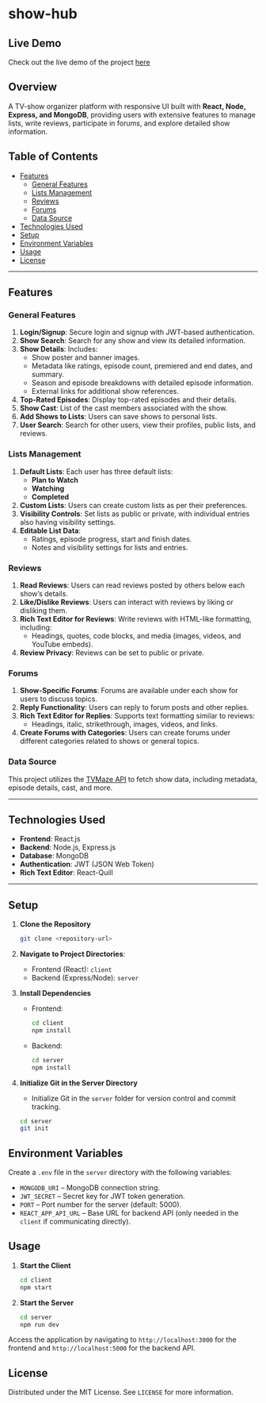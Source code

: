# show-hub

## Live Demo
Check out the live demo of the project [here](https://show-hub.vercel.app)

## Overview
A TV-show organizer platform with responsive UI built with **React, Node, Express, and MongoDB**, providing users with extensive features to manage lists, write reviews, participate in forums, and explore detailed show information.

## Table of Contents

- [Features](#features)
  - [General Features](#general-features)
  - [Lists Management](#lists-management)
  - [Reviews](#reviews)
  - [Forums](#forums)
  - [Data Source](#data-source)
- [Technologies Used](#technologies-used)
- [Setup](#setup)
- [Environment Variables](#environment-variables)
- [Usage](#usage)
- [License](#license)

---

## Features

### General Features

1. **Login/Signup**: Secure login and signup with JWT-based authentication.
2. **Show Search**: Search for any show and view its detailed information.
3. **Show Details**: Includes:
   - Show poster and banner images.
   - Metadata like ratings, episode count, premiered and end dates, and summary.
   - Season and episode breakdowns with detailed episode information.
   - External links for additional show references.
4. **Top-Rated Episodes**: Display top-rated episodes and their details.
5. **Show Cast**: List of the cast members associated with the show.
6. **Add Shows to Lists**: Users can save shows to personal lists.
7. **User Search**: Search for other users, view their profiles, public lists, and reviews.

### Lists Management

1. **Default Lists**: Each user has three default lists:
   - **Plan to Watch**
   - **Watching**
   - **Completed**
2. **Custom Lists**: Users can create custom lists as per their preferences.
3. **Visibility Controls**: Set lists as public or private, with individual entries also having visibility settings.
4. **Editable List Data**:
   - Ratings, episode progress, start and finish dates.
   - Notes and visibility settings for lists and entries.

### Reviews

1. **Read Reviews**: Users can read reviews posted by others below each show’s details.
2. **Like/Dislike Reviews**: Users can interact with reviews by liking or disliking them.
3. **Rich Text Editor for Reviews**: Write reviews with HTML-like formatting, including:
   - Headings, quotes, code blocks, and media (images, videos, and YouTube embeds).
4. **Review Privacy**: Reviews can be set to public or private.

### Forums

1. **Show-Specific Forums**: Forums are available under each show for users to discuss topics.
2. **Reply Functionality**: Users can reply to forum posts and other replies.
3. **Rich Text Editor for Replies**: Supports text formatting similar to reviews:
   - Headings, italic, strikethrough, images, videos, and links.
4. **Create Forums with Categories**: Users can create forums under different categories related to shows or general topics.

### Data Source

This project utilizes the [TVMaze API](https://www.tvmaze.com/api) to fetch show data, including metadata, episode details, cast, and more.

---

## Technologies Used

- **Frontend**: React.js
- **Backend**: Node.js, Express.js
- **Database**: MongoDB
- **Authentication**: JWT (JSON Web Token)
- **Rich Text Editor**: React-Quill

---

## Setup

1. **Clone the Repository**
   ```bash
   git clone <repository-url>
   ```

2. **Navigate to Project Directories**:
   - Frontend (React): `client`
   - Backend (Express/Node): `server`

3. **Install Dependencies**
   - Frontend:
     ```bash
     cd client
     npm install
     ```
   - Backend:
     ```bash
     cd server
     npm install
     ```

4. **Initialize Git in the Server Directory**
   - Initialize Git in the `server` folder for version control and commit tracking.
   ```bash
   cd server
   git init
   ```
## Environment Variables

Create a `.env` file in the `server` directory with the following variables:

- `MONGODB_URI` – MongoDB connection string.
- `JWT_SECRET` – Secret key for JWT token generation.
- `PORT` – Port number for the server (default: 5000).
- `REACT_APP_API_URL` – Base URL for backend API (only needed in the `client` if communicating directly).

## Usage

1. **Start the Client**
   ```bash
   cd client
   npm start
   ```
2. **Start the Server**
   ```bash
   cd server
   npm run dev
   ```
Access the application by navigating to `http://localhost:3000` for the frontend and `http://localhost:5000` for the backend API.

## License

Distributed under the MIT License. See `LICENSE` for more information.
